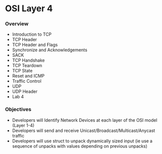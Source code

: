 # OSI Layer 4

### Overview

* Introduction to TCP
* TCP Header
* TCP Header and Flags
* Synchronize and Acknowledgements
* SACK
* TCP Handshake
* TCP Teardown
* TCP State
* Reset and ICMP
* Traffic Control
* UDP
* UDP Header
* Lab 4

### Objectives

* Developers will Identify Network Devices at each layer of the OSI model \(Layer 1-4\)
* Developers will send and receive Unicast/Broadcast/Multicast/Anycast traffic
* Developers will use struct to unpack dynamically sized input \(ie use a sequence of unpacks with values depending on previous unpacks\)


